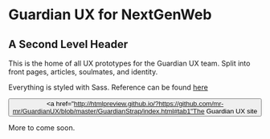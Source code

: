Guardian UX for NextGenWeb
===========================

A Second Level Header
---------------------

This is the home of all UX prototypes for the Guardian UX team.
Split into front pages, articles, soulmates, and identity.

Everything is styled with Sass.
Reference can be found <a href="http://sass-lang.com/docs/yardoc/file.SASS_REFERENCE.html">here</a>

<button><a href="http://htmlpreview.github.io/?https://github.com/mr-mr/GuardianUX/blob/master/GuardianStrap/index.html#tab1"The Guardian UX site</a></button>

More to come soon.
<!--
### Header 3
> This is a blockquote.
> 
> This is the second paragraph in the blockquote.
>
> ## This is an H2 in a blockquote

-->